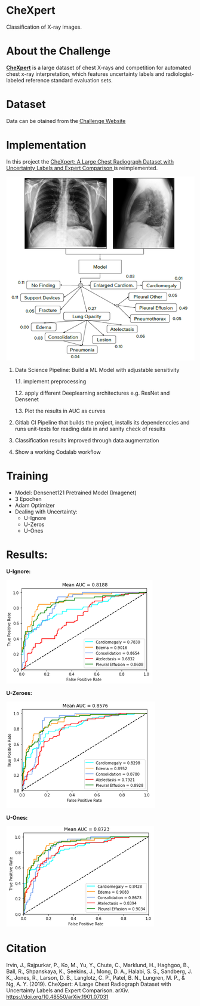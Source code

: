 # CheXpert 
Classification of X-ray images.


# About the Challenge

**[CheXpert](https://stanfordmlgroup.github.io/competitions/chexpert/)**
is a large dataset of chest X-rays and competition for automated chest x-ray interpretation, which features uncertainty labels and radiologist-labeled reference standard evaluation sets.

# Dataset
Data can be otained from the [Challenge Website](https://stanfordmlgroup.github.io/competitions/chexpert/)

# Implementation
In this project the [CheXpert: A Large Chest Radiograph Dataset with Uncertainty Labels and Expert Comparison
](https://arxiv.org/abs/1901.07031) is reimplemented.


![image.png](/images/chexpert.png)


1. Data Science Pipeline: Build a ML Model with adjustable sensitivity
    
    1.1. implement preprocessing
    
    1.2. apply different Deeplearning architectures e.g. ResNet and Densenet
    
    1.3. Plot the results in AUC as curves

2. Gitlab CI Pipeline that builds the project, installs its dependenccies and runs unit-tests for reading data in and sanity check of results

3. Classification results improved through data augmentation 

4. Show a working Codalab workflow 



# Training
- Model: Densenet121 Pretrained Model (Imagenet) 
- 3 Epochen
- Adam Optimizer
- Dealing with Uncertainty:
    - U-Ignore
    - U-Zeros
    - U-Ones

# Results:
**U-Ignore:**

![u-ignore.png](images/u-ignore.png)


**U-Zeroes:**

![u-zeroes.png](images/u-zeroes.png)


**U-Ones:**

![u-ones.png](images/u-ones.png)




# Citation

Irvin, J., Rajpurkar, P., Ko, M., Yu, Y., Chute, C., Marklund, H., Haghgoo, B., Ball, R., Shpanskaya, K., Seekins, J., Mong, D. A., Halabi, S. S., Sandberg, J. K., Jones, R., Larson, D. B., Langlotz, C. P., Patel, B. N., Lungren, M. P., & Ng, A. Y. (2019). CheXpert: A Large Chest Radiograph Dataset with Uncertainty Labels and Expert Comparison. arXiv. https://doi.org/10.48550/arXiv.1901.07031
